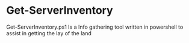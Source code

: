 # Get-ServerInventory
Get-ServerInventory.ps1 Is a Info gathering tool written in powershell to assist in getting the lay of the land

